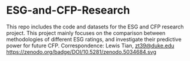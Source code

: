 # ESG-and-CFP-Research
This repo includes the code and datasets for the ESG and CFP research project. This project mainly focuses on the comparison between methodologies of different ESG ratings, and investigate their predictive power for future CFP. Correspondence: Lewis Tian, zt39@duke.edu
https://zenodo.org/badge/DOI/10.5281/zenodo.5034684.svg
